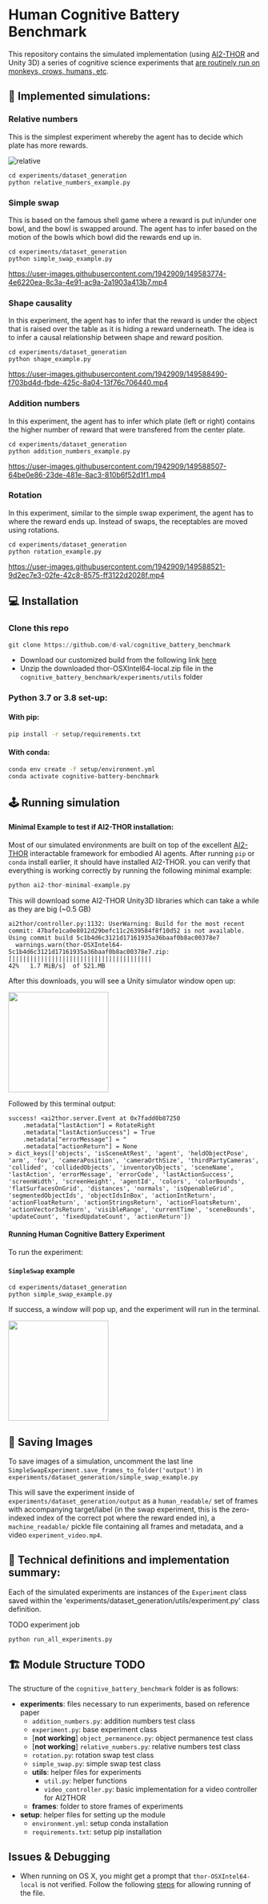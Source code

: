  
# Human Cognitive Battery Benchmark

This repository contains the simulated implementation (using [AI2-THOR](https://github.com/allenai/ai2thor) and Unity 3D) a series of cognitive science experiments that [are routinely run on monkeys, crows, humans, etc](https://dx.plos.org/10.1371/journal.pone.0032024 ).



## 🤖️ Implemented simulations:


### Relative numbers
This is the simplest experiment whereby the agent has to decide which plate has more rewards.

![relative](static/relative_numbers.jpeg)

```angular2html
cd experiments/dataset_generation
python relative_numbers_example.py
```

### Simple swap 
This is based on the famous shell game where a reward is put in/under one bowl, and the bowl is swapped around. The agent has to infer based on the motion of the bowls which bowl did the rewards end up in.

```angular2html
cd experiments/dataset_generation
python simple_swap_example.py
```

https://user-images.githubusercontent.com/1942909/149583774-4e6220ea-8c3a-4e91-ac9a-2a1903a413b7.mp4


### Shape causality
In this experiment, the agent has to infer that the reward is under the object that is raised over the table as it is hiding a reward underneath. The idea is to infer a causal relationship between shape and reward position.

```angular2html
cd experiments/dataset_generation
python shape_example.py
```


https://user-images.githubusercontent.com/1942909/149588490-f703bd4d-fbde-425c-8a04-13f76c706440.mp4



### Addition numbers
In this experiment, the agent has to infer which plate (left or right) contains the higher number of reward that were transfered from the center plate.

```angular2html
cd experiments/dataset_generation
python addition_numbers_example.py
```


https://user-images.githubusercontent.com/1942909/149588507-64be0e86-23de-481e-8ac3-810b6f52d1f1.mp4




### Rotation
In this experiment, similar to the simple swap experiment, the agent has to where the reward ends up. Instead of swaps, the receptables are moved using rotations. 

```angular2html
cd experiments/dataset_generation
python rotation_example.py
```



https://user-images.githubusercontent.com/1942909/149588521-9d2ec7e3-02fe-42c8-8575-ff3122d2028f.mp4



## 💻 Installation


### Clone this repo
```python
git clone https://github.com/d-val/cognitive_battery_benchmark
```

- Download our customized build from the following link [here](https://www.dropbox.com/s/dd0goyeihrwaxe6/thor-OSXIntel64-local.zip?dl=0)
- Unzip the downloaded thor-OSXIntel64-local.zip file in the `cognitive_battery_benchmark/experiments/utils` folder

### Python 3.7 or 3.8 set-up:
#### With pip:

```bash
pip install -r setup/requirements.txt
```

#### With conda:

```bash
conda env create -f setup/environment.yml
conda activate cognitive-battery-benchmark
```

## 🕹️ Running simulation
#### Minimal Example to test if AI2-THOR installation:

Most of our simulated environments are built on top of the excellent [AI2-THOR](https://github.com/allenai/ai2thor) interactable framework for embodied AI agents. 
After running `pip` or `conda` install earlier, it should have installed AI2-THOR. you can verify that everything is working correctly by running the following minimal example:

```python
python ai2-thor-minimal-example.py
```

This will download some AI2-THOR Unity3D libraries which can take a while as they are big (~0.5 GB)

```angular2html
ai2thor/controller.py:1132: UserWarning: Build for the most recent commit: 47bafe1ca0e8012d29befc11c2639584f8f10d52 is not available.  Using commit build 5c1b4d6c3121d17161935a36baaf0b8ac00378e7
  warnings.warn(thor-OSXIntel64-5c1b4d6c3121d17161935a36baaf0b8ac00378e7.zip: [|||||||||||||||||||||||||||||||||||||||                                                        42%   1.7 MiB/s]  of 521.MB
```
After this downloads, you will see a Unity simulator window open up:

<img src="static/unity.png" width="200">

Followed by this terminal output:

```angular2html
success! <ai2thor.server.Event at 0x7fadd0b87250
    .metadata["lastAction"] = RotateRight
    .metadata["lastActionSuccess"] = True
    .metadata["errorMessage"] = "
    .metadata["actionReturn"] = None
> dict_keys(['objects', 'isSceneAtRest', 'agent', 'heldObjectPose', 'arm', 'fov', 'cameraPosition', 'cameraOrthSize', 'thirdPartyCameras', 'collided', 'collidedObjects', 'inventoryObjects', 'sceneName', 'lastAction', 'errorMessage', 'errorCode', 'lastActionSuccess', 'screenWidth', 'screenHeight', 'agentId', 'colors', 'colorBounds', 'flatSurfacesOnGrid', 'distances', 'normals', 'isOpenableGrid', 'segmentedObjectIds', 'objectIdsInBox', 'actionIntReturn', 'actionFloatReturn', 'actionStringsReturn', 'actionFloatsReturn', 'actionVector3sReturn', 'visibleRange', 'currentTime', 'sceneBounds', 'updateCount', 'fixedUpdateCount', 'actionReturn'])
```



#### Running Human Cognitive Battery Experiment
To run the experiment:

#### `SimpleSwap` example
```
cd experiments/dataset_generation
python simple_swap_example.py
```
If success, a window will pop up, and the experiment will run in the terminal.

<img src="static/simpleswap.png" width="200">

## 💾 Saving Images

To save images of a simulation, uncomment the last line `SimpleSwapExperiment.save_frames_to_folder('output')` in `experiments/dataset_generation/simple_swap_example.py`

This will save the experiment inside of `experiments/dataset_generation/output` as a `human_readable/` set of frames with accompanying target/label (in the swap experiment, this is the zero-indexed index of the correct pot where the reward ended in), a `machine_readable/` pickle file containing all frames and metadata, and a video `experiment_video.mp4`.

## 🤖️ Technical definitions and implementation summary:
Each of the simulated experiments are instances of the `Experiment` class saved within the 'experiments/dataset_generation/utils/experiment.py' class definition. 

TODO experiment job
```
python run_all_experiments.py
```

## 🏗️ Module Structure TODO

The structure of the `cognitive_battery_benchmark` folder is as follows:

- **experiments**: files necessary to run experiments, based on reference paper
  - `addition_numbers.py`: addition numbers test class
  - `experiment.py`: base experiment class
  - [**not working**] `object_permanence.py`: object permanence test class 
  - [**not working**] `relative_numbers.py`: relative numbers test class
  - `rotation.py`: rotation swap test class
  - `simple_swap.py`: simple swap test class
  - **utils**: helper files for experiments
    - `util.py`: helper functions
    - `video_controller.py`: basic implementation for a video controller for AI2THOR  
  - **frames**: folder to store frames of experiments
- **setup**: helper files for setting up the module
  - `environment.yml`: setup conda installation
  - `requirements.txt`: setup pip installation
  
## Issues & Debugging
- When running on OS X, you might get a prompt that `thor-OSXIntel64-local` is not verified. Follow the following [steps](https://support.apple.com/guide/mac-help/open-a-mac-app-from-an-unidentified-developer-mh40616/mac) for allowing running of the file. 

